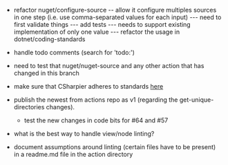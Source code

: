 - refactor nuget/configure-source
  -- allow it configure multiples sources in one step (i.e. use comma-separated values for each input)
    --- need to first validate things
    --- add tests
    --- needs to support existing implementation of only one value
    --- refactor the usage in dotnet/coding-standards

- handle todo comments (search for 'todo:')
- need to test that nuget/nuget-source and any other action that has changed in this branch

- make sure that CSharpier adheres to standards [here](https://github.com/Now-Micro/CodeBits/blob/main/.github/copilot-instructions.md)
- publish the newest from actions repo as v1 (regarding the get-unique-directories changes).  
    - test the new changes in code bits for #64 and #57
- what is the best way to handle view/node linting?
- document assumptions around linting (certain files have to be present) in a readme.md file in the action directory